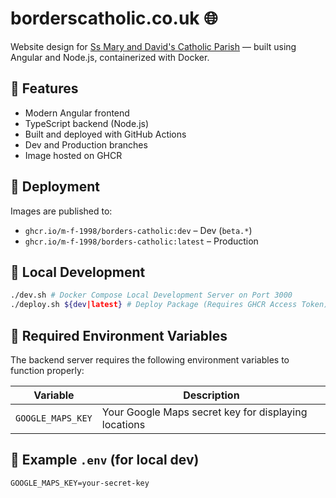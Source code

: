 # borderscatholic.co.uk 🌐
Website design for [Ss Mary and David's Catholic Parish](https://borderscatholic.co.uk) — built using Angular and Node.js, containerized with Docker.

## 🌱 Features
- Modern Angular frontend
- TypeScript backend (Node.js)
- Built and deployed with GitHub Actions
- Dev and Production branches
- Image hosted on GHCR

## 🚀 Deployment

Images are published to:
- `ghcr.io/m-f-1998/borders-catholic:dev` – Dev (`beta.*`)
- `ghcr.io/m-f-1998/borders-catholic:latest` – Production

## 🐳 Local Development

```bash
./dev.sh # Docker Compose Local Development Server on Port 3000
./deploy.sh ${dev|latest} # Deploy Package (Requires GHCR Access Token)
```

## 🔧 Required Environment Variables

The backend server requires the following environment variables to function properly:

| Variable              | Description                         |
|-----------------------|-------------------------------------|
| `GOOGLE_MAPS_KEY` | Your Google Maps secret key for displaying locations |

## 📁 Example `.env` (for local dev)

```env
GOOGLE_MAPS_KEY=your-secret-key
